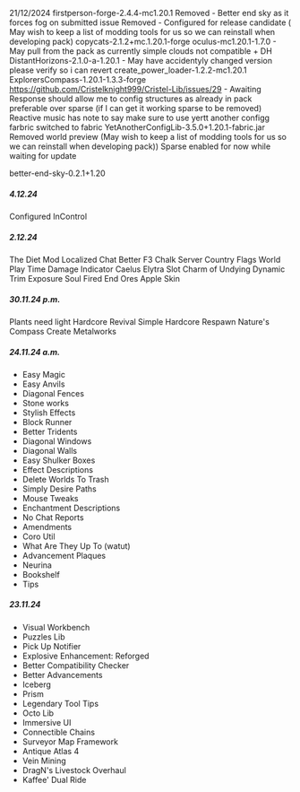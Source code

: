 21/12/2024
firstperson-forge-2.4.4-mc1.20.1
Removed - Better end sky as it forces fog on submitted issue
Removed - Configured for release candidate ( May wish to keep a list of modding tools for us so we can reinstall when developing pack)
copycats-2.1.2+mc.1.20.1-forge
oculus-mc1.20.1-1.7.0 - May pull from the pack as currently simple clouds not compatible + DH
DistantHorizons-2.1.0-a-1.20.1 - May have accidentyly changed version please verify so i can revert
create_power_loader-1.2.2-mc1.20.1
ExplorersCompass-1.20.1-1.3.3-forge
https://github.com/Cristelknight999/Cristel-Lib/issues/29 - Awaiting Response should allow me to config structures as already in pack preferable over sparse (if I can get it working sparse to be removed)
Reactive music has note to say make sure to use yertt another configg farbric switched to fabric YetAnotherConfigLib-3.5.0+1.20.1-fabric.jar
Removed world preview (May wish to keep a list of modding tools for us so we can reinstall when developing pack))
Sparse enabled for now while waiting for update

better-end-sky-0.2.1+1.20
##### **4.12.24**
Configured
InControl 

##### **2.12.24**
The Diet Mod
Localized Chat
Better F3
Chalk
Server Country Flags
World Play Time
Damage Indicator 
Caelus
Elytra Slot 
Charm of Undying
Dynamic Trim
Exposure
Soul Fired
End Ores
Apple Skin
##### **30.11.24 p.m.**
Plants need light
Hardcore Revival
Simple Hardcore Respawn
Nature's Compass
Create Metalworks

##### **24**.11.24 a.m.

- Easy Magic
- Easy Anvils
- Diagonal Fences
- Stone works
- Stylish Effects
- Block Runner
- Better Tridents
- Diagonal Windows
- Diagonal Walls
- Easy Shulker Boxes
- Effect Descriptions
- Delete Worlds To Trash
- Simply Desire Paths
- Mouse Tweaks
- Enchantment Descriptions
- No Chat Reports
- Amendments
- Coro Util
- What Are They Up To (watut)
- Advancement Plaques
- Neurina
- Bookshelf
- Tips
##### **23.11.24**

- Visual Workbench
- Puzzles Lib
- Pick Up Notifier
- Explosive Enhancement: Reforged
- Better Compatibility Checker
- Better Advancements
- Iceberg
- Prism
- Legendary Tool Tips
- Octo Lib
- Immersive UI
- Connectible Chains
- Surveyor Map Framework
- Antique Atlas 4
- Vein Mining
- DragN's Livestock Overhaul
- Kaffee' Dual Ride

